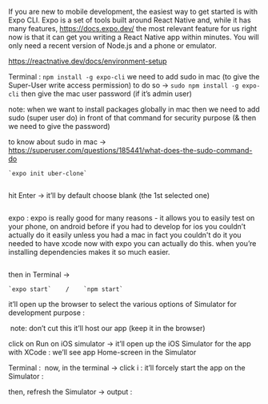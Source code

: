 If you are new to mobile development, the easiest way to get started is with Expo CLI. Expo is a set of tools built around React Native and, while it has many features,
https://docs.expo.dev/
the most relevant feature for us right now is that it can get you writing a React Native app within minutes. You will only need a recent version of Node.js and a phone or emulator.

https://reactnative.dev/docs/environment-setup

Terminal :
		`npm install -g expo-cli`
we need to add sudo in mac (to give the Super-User write access permission)
to do so → 
		`sudo npm install -g expo-cli`
then give the mac user password (if it’s admin user)

note: when we want to install packages globally in mac then we need to add sudo (super user do) in front of that command for security purpose (& then we need to give the password)

to know about sudo in mac → 
https://superuser.com/questions/185441/what-does-the-sudo-command-do

	`expo init uber-clone`

<img src="https://firebasestorage.googleapis.com/v0/b/file-upload-15ce7.appspot.com/o/1.png?alt=media&token=6d877c82-56e4-44bf-8ee7-0c00b4bdcc60" alt="">

hit Enter → it’ll by default choose blank (the 1st selected one)

<img src="https://firebasestorage.googleapis.com/v0/b/file-upload-15ce7.appspot.com/o/2.png?alt=media&token=7754f91d-6ca8-41af-b6af-6589889ced00" alt="">

expo : 
expo is really good for many reasons - it allows you to easily test on your phone, on android before if you had to develop for ios you couldn’t actually do it easily unless you had a mac in fact you couldn't do it you needed to have xcode now with expo you can actually do this.
when you’re installing dependencies makes it so much easier.

<img src="https://firebasestorage.googleapis.com/v0/b/file-upload-15ce7.appspot.com/o/3.png?alt=media&token=19d5496b-9d44-46a7-a72a-a24c27bcb495" alt="">

then in Terminal → 

	`expo start`    /    `npm start`

it’ll open up the browser to select the various options of Simulator for development purpose :

<img src="https://firebasestorage.googleapis.com/v0/b/file-upload-15ce7.appspot.com/o/4.png?alt=media&token=83ec38ba-ba73-4828-9fd2-1dcbc1a9133a" alt="">
note: don’t cut this it’ll host our app (keep it in the browser)

click on Run on iOS simulator → it’ll open up the iOS Simulator for the app with XCode :
we’ll see app Home-screen in the Simulator

Terminal :
<img src="https://firebasestorage.googleapis.com/v0/b/file-upload-15ce7.appspot.com/o/5.png?alt=media&token=99b81f16-8a6c-4239-84fb-8fd82377af67" alt="">
now, in the terminal → click i :
it’ll forcely start the app on the Simulator :
<img src="https://firebasestorage.googleapis.com/v0/b/file-upload-15ce7.appspot.com/o/6.png?alt=media&token=c7e1c8e7-1ace-4293-8393-3de21893ab6f" alt="">

then, refresh the Simulator → 
output :
<img src="https://firebasestorage.googleapis.com/v0/b/file-upload-15ce7.appspot.com/o/7.jpg?alt=media&token=9dc1772d-b7b3-4537-8faa-db15982ffa07" alt="">
